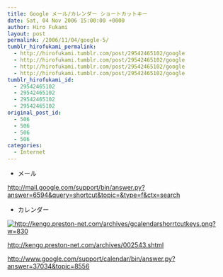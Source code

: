 ```yaml
---
title: Google メール/カレンダー ショートカットキー
date: Sat, 04 Nov 2006 15:00:00 +0000
author: Hiro Fukami
layout: post
permalink: /2006/11/04/google-5/
tumblr_hirofukami_permalink:
  - http://hirofukami.tumblr.com/post/29542465102/google
  - http://hirofukami.tumblr.com/post/29542465102/google
  - http://hirofukami.tumblr.com/post/29542465102/google
  - http://hirofukami.tumblr.com/post/29542465102/google
tumblr_hirofukami_id:
  - 29542465102
  - 29542465102
  - 29542465102
  - 29542465102
original_post_id:
  - 506
  - 506
  - 506
  - 506
categories:
  - Internet
---
```

<div class="section">
  <ul>
    <li>
      メール
    </li>
  </ul>
  
  <p>
    <a href="http://mail.google.com/support/bin/answer.py?answer=6594&query=shortcut&topic=&type=f&ctx=search" target="_blank"><a href="http://mail.google.com/support/bin/answer.py?answer=6594&query=shortcut&topic=&type=f&ctx=search" target="_blank">http://mail.google.com/support/bin/answer.py?answer=6594&query=shortcut&topic=&type=f&ctx=search</a></a>
  </p>
  
  <ul>
    <li>
      カレンダー
    </li>
  </ul>
  
  <p>
    <a href="http://kengo.preston-net.com/archives/gcalendarshorrtcutkeys.png" class="http-image" target="_blank"><img src="http://kengo.preston-net.com/archives/gcalendarshorrtcutkeys.png?w=830" class="http-image" alt="http://kengo.preston-net.com/archives/gcalendarshorrtcutkeys.png?w=830" data-recalc-dims="1" /></a>
  </p>
  
  <p>
    <a href="http://kengo.preston-net.com/archives/002543.shtml" target="_blank"><a href="http://kengo.preston-net.com/archives/002543.shtml" target="_blank">http://kengo.preston-net.com/archives/002543.shtml</a></a>
  </p>
  
  <p>
    <a href="http://www.google.com/support/calendar/bin/answer.py?answer=37034&topic=8556" target="_blank"><a href="http://www.google.com/support/calendar/bin/answer.py?answer=37034&topic=8556" target="_blank">http://www.google.com/support/calendar/bin/answer.py?answer=37034&topic=8556</a></a>
  </p>
</div>